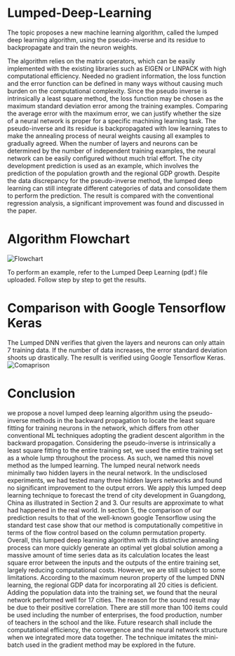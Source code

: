 # Lumped-Deep-Learning
The topic proposes a new machine learning algorithm, called the lumped deep learning algorithm, using the pseudo-inverse and its residue to backpropagate and train the neuron weights.


The algorithm relies on the matrix operators, which can be easily implemented with the existing libraries such as EIGEN or LINPACK with high computational efficiency. Needed no gradient information, the loss function and the error function can be defined in many ways without causing much burden on the computational complexity. Since the pseudo inverse is intrinsically a least square method, the loss function may be chosen as the maximum standard deviation error among the training examples. Comparing the average error with the maximum error, we can justify whether the size of a neural network is proper for a specific machining learning task. The pseudo-inverse and its residue is backpropagated with low learning rates to make the annealing process of neural weights causing all examples to gradually agreed. When the number of layers and neurons can be determined by the number of independent training examples, the neural network can be easily configured without much trial effort. The city development prediction is used as an example, which involves the prediction of the population growth and the regional GDP growth. Despite the data discrepancy for the pseudo-inverse method, the lumped deep learning can still integrate different categories of data and consolidate them to perform the prediction. The result is compared with the conventional regression analysis, a significant improvement was found and discussed in the paper.


# Algorithm Flowchart
![Flowchart](https://github.com/blackbriar07/Lumped-Deep-Learning/assets/64767006/25f09e15-1dbc-447f-b397-07584895e166)

To perform an example, refer to the Lumped Deep Learning (pdf.) file uploaded. Follow step by step to get the results.


# Comparison with Google Tensorflow Keras
The Lumped DNN verifies that given the layers and neurons can only attain 7 training data. If the number of data increases, the error standard deviation shoots up drastically. The resullt is verified using Google Tensorflow Keras.
![Comaprison](https://github.com/blackbriar07/Lumped-Deep-Learning/assets/64767006/38ed5665-f376-433e-99b5-7155a86d08e0)

# Conclusion
we propose a novel lumped deep learning algorithm using the pseudo-inverse methods in the backward propagation to locate the least square fitting for training neurons in the network, which differs from other conventional ML techniques adopting the gradient descent algorithm in the backward propagation. Considering the pseudo-inverse is intrinsically a least square fitting to the entire training set, we used the entire training set as a whole lump throughout the process.  As such, we named this novel method as the lumped learning. 
The lumped neural network needs minimally two hidden layers in the neural network. In the undisclosed experiments, we had tested many three hidden layers networks and found no significant improvement to the output errors. We apply this lumped deep learning technique to forecast the trend of city development in Guangdong, China as illustrated in Section 2 and 3.  Our results are approximate to what had happened in the real world.  In section 5, the comparison of our prediction results to that of the well-known google Tensorflow using the standard test case show that our method is computationally competitive in terms of the flow control based on the column permutation property.
Overall, this lumped deep learning algorithm with its distinctive annealing process can more quickly generate an optimal yet global solution among a massive amount of time series data as its calculation locates the least square error between the inputs and the outputs of the entire training set, largely reducing computational costs.
     However, we are still subject to some limitations.  According to the maximum neuron property of the lumped DNN learning, the regional GDP data for incorporating all 20 cities is deficient. Adding the population data into the training set, we found that the neural network performed well for 17 cities. The reason for the sound result may be due to their positive correlation. There are still more than 100 items could be used including the number of enterprises, the food production, number of teachers in the school and the like. Future research shall include the computational efficiency, the convergence and the neural network structure when we integrated more data together. The technique imitates the mini-batch used in the gradient method may be explored in the future.  
